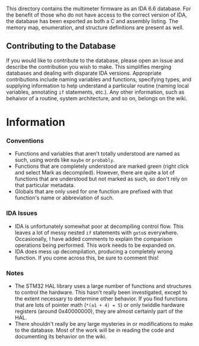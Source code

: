 This directory contains the multimeter firmware as an IDA 6.6 database. For the benefit of those who do not have access to the correct version of IDA, the database has been exported as both a C and assembly listing. The memory map, enumeration, and structure definitions are present as well.

## Contributing to the Database
If you would like to contribute to the database, please open an issue and describe the contribution you wish to make. This simplifies merging databases and dealing with disparate IDA versions. Appropriate contributions include naming variables and functions, specifying types, and supplying information to help understand a particular routine (naming local variables, annotating `if` statements, etc.). Any other information, such as behaivor of a routine, system architecture, and so on, belongs on the wiki.

# Information

### Conventions

* Functions and variables that aren't totally understood are named as such, using words like `maybe` or `probably`.
* Functions that are completely understood are marked green (right click and select Mark as decompiled). However, there are quite a lot of functions that are understood but not marked as such, so don't rely on that particular metadata.
* Globals that are only used for one function are prefixed with that function's name or abbreviation of such.

### IDA Issues

* IDA is unfortunately somewhat poor at decompiling control flow. This leaves a lot of messy nested `if` statements with `goto`s everywhere. Occasionally, I have added comments to explain the comparison operations being performed. This work needs to be expanded on.
* IDA does mess up decompilation, producing a completely wrong function. If you come across this, be sure to comment this!

### Notes

* The STM32 HAL library uses a large number of functions and structures to control the hardware. This hasn't really been investigated, except to the extent necessary to determine other behavior. If you find functions that are lots of pointer math (`*(a1 + 4) = 5`) or only twiddle hardware registers (around 0x40000000), they are almost certainly part of the HAL.
* There shouldn't really be any large mysteries in or modifications to make to the database. Most of the work will be in reading the code and documenting its behavior on the wiki.
